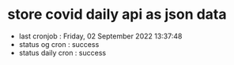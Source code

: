 # store covid daily api as json data

- last cronjob : Friday, 02 September 2022 13:37:48
- status og cron : success
- status daily cron : success
      
      